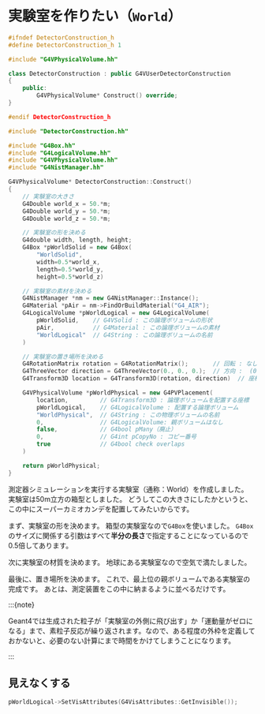 # 実験室を作りたい（``World``）

```cpp
#ifndef DetectorConstruction_h
#define DetectorConstruction_h 1

#include "G4VPhysicalVolume.hh"

class DetectorConstruction : public G4VUserDetectorConstruction
{
    public:
        G4VPhysicalVolume* Construct() override;
}

#endif DetectorConstruction_h
```

```cpp
#include "DetectorConstruction.hh"

#include "G4Box.hh"
#include "G4LogicalVolume.hh"
#include "G4VPhysicalVolume.hh"
#include "G4NistManager.hh"

G4VPhysicalVolume* DetectorConstruction::Construct()
{
    // 実験室の大きさ
    G4Double world_x = 50.*m;
    G4Double world_y = 50.*m;
    G4Double world_z = 50.*m;

    // 実験室の形を決める
    G4double width, length, height;
    G4Box *pWorldSolid = new G4Box(
        "WorldSolid",
        width=0.5*world_x,
        length=0.5*world_y,
        height=0.5*world_z)

    // 実験室の素材を決める
    G4NistManager *nm = new G4NistManager::Instance();
    G4Material *pAir = nm->FindOrBuildMaterial("G4_AIR");
    G4LogicalVolume *pWorldLogical = new G4LogicalVolume(
        pWorldSolid,    // G4VSolid : この論理ボリュームの形状
        pAir,           // G4Material : この論理ボリュームの素材
        "WorldLogical"  // G4String : この論理ボリュームの名前
    )

    // 実験室の置き場所を決める
    G4RotationMatrix rotation = G4RotationMatrix();       // 回転 : なし
    G4ThreeVector direction = G4ThreeVector(0., 0., 0.);  // 方向 :  (0, 0, 0)
    G4Transform3D location = G4Transform3D(rotation, direction)  // 座標

    G4VPhysicalVolume *pWorldPhysical = new G4PVPlacement(
        location,         // G4Transform3D : 論理ボリュームを配置する座標
        pWorldLogical,    // G4LogicalVolume : 配置する論理ボリューム
        "WorldPhysical",  // G4String : この物理ボリュームの名前
        0,                // G4LogicalVolume: 親ボリュームはなし
        false,            // G4bool pMany（廃止）
        0,                // G4int pCopyNo : コピー番号
        true              // G4bool check overlaps
    )

    return pWorldPhysical;
}
```

測定器シミュレーションを実行する実験室（通称：World）を作成しました。
実験室は50m立方の箱型としました。
どうしてこの大きさにしたかというと、この中にスーパーカミオカンデを配置してみたいからです。

まず、実験室の形を決めます。
箱型の実験室なので``G4Box``を使いました。
``G4Box``のサイズに関係する引数はすべて**半分の長さ**で指定することになっているので0.5倍してあります。

次に実験室の材質を決めます。
地球にある実験室なので空気で満たしました。

最後に、置き場所を決めます。
これで、最上位の親ボリュームである実験室の完成です。
あとは、測定装置をこの中に納まるように並べるだけです。

:::{note}

Geant4では生成された粒子が「実験室の外側に飛び出す」か「運動量がゼロになる」まで、素粒子反応が繰り返されます。なので、ある程度の外枠を定義しておかないと、必要のない計算にまで時間をかけてしまうことになります。

:::

## 見えなくする

```cpp
pWorldLogical->SetVisAttributes(G4VisAttributes::GetInvisible());
```
